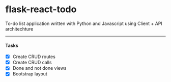 # flask-react-todo

To-do list application written with Python and Javascript using Client + API architechture

---

#### Tasks

- [x] Create CRUD routes
- [x] Create CRUD calls
- [x] Done and not done views
- [x] Bootstrap layout
